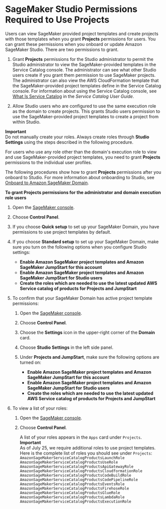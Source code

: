 # SageMaker Studio Permissions Required to Use Projects<a name="sagemaker-projects-studio-updates"></a>

Users can view SageMaker provided project templates and create projects with those templates when you grant **Projects** permissions for users\. You can grant these permissions when you onboard or update Amazon SageMaker Studio\. There are two permissions to grant\.

1. Grant **Projects** permissions for the Studio administrator to permit the Studio administrator to view the SageMaker\-provided templates in the Service Catalog console\. The administrator can see what other Studio users create if you grant them permission to use SageMaker projects\. The administrator can also view the AWS CloudFormation template that the SageMaker\-provided project templates define in the Service Catalog console\. For information about using the Service Catalog console, see [What Is Service Catalog](https://docs.aws.amazon.com/servicecatalog/latest/adminguide/introduction.html) in the *Service Catalog User Guide*\.

1. Allow Studio users who are configured to use the same execution role as the domain to create projects\. This grants Studio users permission to use the SageMaker\-provided project templates to create a project from within Studio\.

**Important**  
Do not manually create your roles\. Always create roles through **Studio Settings** using the steps described in the following procedure\.

For users who use any role other than the domain's execution role to view and use SageMaker\-provided project templates, you need to grant **Projects** permissions to the individual user profiles\.

The following procedures show how to grant **Projects** permissions after you onboard to Studio\. For more information about onboarding to Studio, see [Onboard to Amazon SageMaker Domain](gs-studio-onboard.md)\.

**To grant **Projects** permissions for the administrator and domain execution role users**

1. Open the [SageMaker console](https://console.aws.amazon.com/sagemaker/)\.

1. Choose **Control Panel**\.

1. If you choose **Quick setup** to set up your SageMaker Domain, you have permissions to use project templates by default\.

1. If you choose **Standard setup** to set up your SageMaker Domain, make sure you turn on the following options when you configure Studio settings:
   + **Enable Amazon SageMaker project templates and Amazon SageMaker JumpStart for this account**
   + **Enable Amazon SageMaker project templates and Amazon SageMaker JumpStart for Studio users**
   + **Create the roles which are needed to use the latest updated AWS Service catalog of products for Projects and JumpStart**

1. To confirm that your SageMaker Domain has active project template permissions:

   1. Open the [SageMaker console](https://console.aws.amazon.com/sagemaker/)\.

   1. Choose **Control Panel**\.

   1. Choose the **Settings** icon in the upper\-right corner of the **Domain** card\.

   1. Choose **Studio Settings** in the left side panel\.

   1. Under **Projects and JumpStart**, make sure the following options are turned on:
      + **Enable Amazon SageMaker project templates and Amazon SageMaker JumpStart for this account**
      + **Enable Amazon SageMaker project templates and Amazon SageMaker JumpStart for Studio users**
      + **Create the roles which are needed to use the latest updated AWS Service catalog of products for Projects and JumpStart**

1. To view a list of your roles:

   1. Open the [SageMaker console](https://console.aws.amazon.com/sagemaker/)\.

   1. Choose **Control Panel**\.

      A list of your roles appears in the `Apps` card under `Projects`\.
**Important**  
As of July 25, we require additional roles to use project templates\. Here is the complete list of roles you should see under `Projects`:  
`AmazonSageMakerServiceCatalogProductsLaunchRole` `AmazonSageMakerServiceCatalogProductsUseRole` `AmazonSageMakerServiceCatalogProductsApiGatewayRole` `AmazonSageMakerServiceCatalogProductsCloudformationRole` `AmazonSageMakerServiceCatalogProductsCodeBuildRole` `AmazonSageMakerServiceCatalogProductsCodePipelineRole` `AmazonSageMakerServiceCatalogProductsEventsRole` `AmazonSageMakerServiceCatalogProductsFirehoseRole` `AmazonSageMakerServiceCatalogProductsGlueRole` `AmazonSageMakerServiceCatalogProductsLambdaRole` `AmazonSageMakerServiceCatalogProductsExecutionRole`